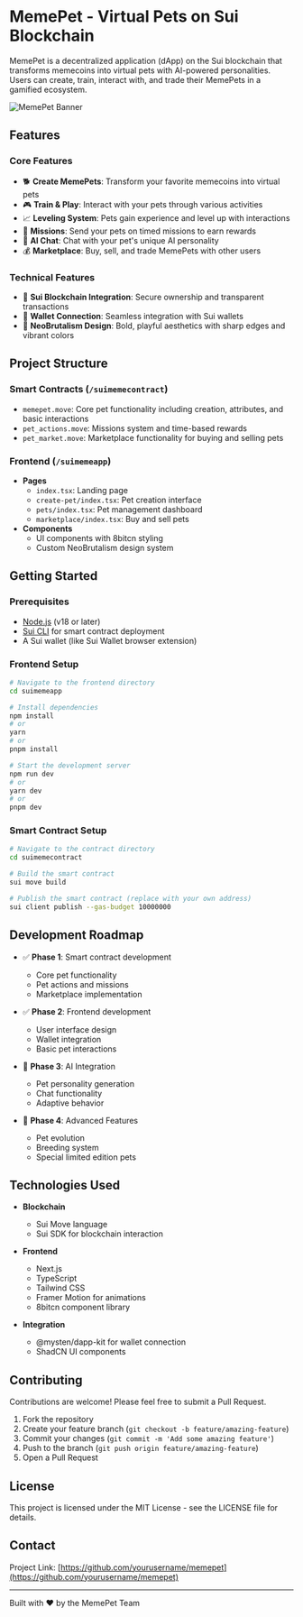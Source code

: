 # MemePet - Virtual Pets on Sui Blockchain

MemePet is a decentralized application (dApp) on the Sui blockchain that transforms memecoins into virtual pets with AI-powered personalities. Users can create, train, interact with, and trade their MemePets in a gamified ecosystem.

![MemePet Banner](https://placeholder.com/banner.png)

## Features

### Core Features
- 🐕 **Create MemePets**: Transform your favorite memecoins into virtual pets
- 🎮 **Train & Play**: Interact with your pets through various activities
- 📈 **Leveling System**: Pets gain experience and level up with interactions
- 🎯 **Missions**: Send your pets on timed missions to earn rewards
- 💬 **AI Chat**: Chat with your pet's unique AI personality
- 💰 **Marketplace**: Buy, sell, and trade MemePets with other users

### Technical Features
- 🔐 **Sui Blockchain Integration**: Secure ownership and transparent transactions
- 👛 **Wallet Connection**: Seamless integration with Sui wallets
- 🎨 **NeoBrutalism Design**: Bold, playful aesthetics with sharp edges and vibrant colors

## Project Structure

### Smart Contracts (`/suimemecontract`)
- `memepet.move`: Core pet functionality including creation, attributes, and basic interactions
- `pet_actions.move`: Missions system and time-based rewards
- `pet_market.move`: Marketplace functionality for buying and selling pets

### Frontend (`/suimemeapp`)
- **Pages**
  - `index.tsx`: Landing page
  - `create-pet/index.tsx`: Pet creation interface
  - `pets/index.tsx`: Pet management dashboard
  - `marketplace/index.tsx`: Buy and sell pets
- **Components**
  - UI components with 8bitcn styling
  - Custom NeoBrutalism design system

## Getting Started

### Prerequisites
- [Node.js](https://nodejs.org/) (v18 or later)
- [Sui CLI](https://docs.sui.io/build/install) for smart contract deployment
- A Sui wallet (like Sui Wallet browser extension)

### Frontend Setup
```bash
# Navigate to the frontend directory
cd suimemeapp

# Install dependencies
npm install
# or
yarn
# or
pnpm install

# Start the development server
npm run dev
# or
yarn dev
# or
pnpm dev
```

### Smart Contract Setup
```bash
# Navigate to the contract directory
cd suimemecontract

# Build the smart contract
sui move build

# Publish the smart contract (replace with your own address)
sui client publish --gas-budget 10000000
```

## Development Roadmap

- ✅ **Phase 1**: Smart contract development
  - Core pet functionality
  - Pet actions and missions
  - Marketplace implementation

- ✅ **Phase 2**: Frontend development
  - User interface design
  - Wallet integration
  - Basic pet interactions

- 🔄 **Phase 3**: AI Integration
  - Pet personality generation
  - Chat functionality
  - Adaptive behavior

- 📅 **Phase 4**: Advanced Features
  - Pet evolution
  - Breeding system
  - Special limited edition pets

## Technologies Used

- **Blockchain**
  - Sui Move language
  - Sui SDK for blockchain interaction

- **Frontend**
  - Next.js
  - TypeScript
  - Tailwind CSS
  - Framer Motion for animations
  - 8bitcn component library

- **Integration**
  - @mysten/dapp-kit for wallet connection
  - ShadCN UI components

## Contributing

Contributions are welcome! Please feel free to submit a Pull Request.

1. Fork the repository
2. Create your feature branch (`git checkout -b feature/amazing-feature`)
3. Commit your changes (`git commit -m 'Add some amazing feature'`)
4. Push to the branch (`git push origin feature/amazing-feature`)
5. Open a Pull Request

## License

This project is licensed under the MIT License - see the LICENSE file for details.

## Contact

Project Link: [https://github.com/yourusername/memepet](https://github.com/yourusername/memepet)

---

Built with ❤️ by the MemePet Team

